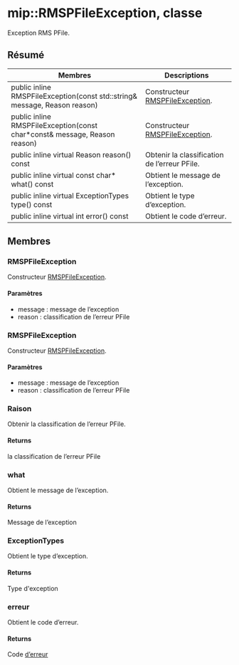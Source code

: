 # <a name="class-miprmspfileexception"></a>mip::RMSPFileException, classe 
Exception RMS PFile.
  
## <a name="summary"></a>Résumé
 Membres                        | Descriptions                                
--------------------------------|---------------------------------------------
public inline RMSPFileException(const std::string& message, Reason reason)  |  Constructeur [RMSPFileException](#classmip_1_1_r_m_s_p_file_exception).
public inline RMSPFileException(const char*const& message, Reason reason)  |  Constructeur [RMSPFileException](#classmip_1_1_r_m_s_p_file_exception).
public inline virtual Reason reason() const  |  Obtenir la classification de l’erreur PFile.
public inline virtual const char* what() const  |  Obtient le message de l’exception.
public inline virtual ExceptionTypes type() const  |  Obtient le type d’exception.
public inline virtual int error() const  |  Obtient le code d’erreur.
  
## <a name="members"></a>Membres
  
### <a name="rmspfileexception"></a>RMSPFileException
Constructeur [RMSPFileException](#classmip_1_1_r_m_s_p_file_exception).
  
#### <a name="parameters"></a>Paramètres
* message : message de l’exception 
* reason : classification de l’erreur PFile
  
### <a name="rmspfileexception"></a>RMSPFileException
Constructeur [RMSPFileException](#classmip_1_1_r_m_s_p_file_exception).
  
#### <a name="parameters"></a>Paramètres
* message : message de l’exception 
* reason : classification de l’erreur PFile
  
### <a name="reason"></a>Raison
Obtenir la classification de l’erreur PFile.
  
#### <a name="returns"></a>Returns
la classification de l’erreur PFile
  
### <a name="what"></a>what
Obtient le message de l’exception.
  
#### <a name="returns"></a>Returns
Message de l’exception
  
### <a name="exceptiontypes"></a>ExceptionTypes
Obtient le type d’exception.
  
#### <a name="returns"></a>Returns
Type d'exception
  
### <a name="error"></a>erreur
Obtient le code d’erreur.
  
#### <a name="returns"></a>Returns
Code [d’erreur](#classmip_1_1_error)